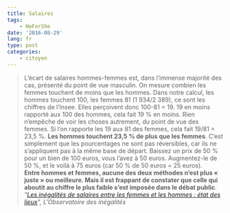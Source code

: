 ```yaml
---
title: Salaires
tags:
    - HeForShe
date: '2016-08-29'
lang: fr
type: post
categories:
    - citoyen
---
```


> L’écart de salaires hommes-femmes est, dans l’immense majorité des cas, présenté du point de vue masculin. On mesure combien les femmes touchent de moins que les hommes. Dans notre calcul, les hommes touchent 100, les femmes 81 (1 934/2 389), ce sont les chiffres de l’Insee. Elles perçoivent donc 100-81 = 19. 19 en moins rapporté aux 100 des hommes, cela fait 19 % en moins. Rien n’empêche de voir les choses autrement, du point de vue des femmes. Si l’on rapporte les 19 aux 81 des femmes, cela fait 19/81 = 23,5 %. **Les hommes touchent 23,5 % de plus que les femmes**. C’est simplement que les pourcentages ne sont pas réversibles, car ils ne s’appliquent pas à la même base de départ. Baissez un prix de 50 % pour un bien de 100 euros, vous l’avez à 50 euros. Augmentez-le de 50 %, et le voilà à 75 euros (car 50 % de 50 euros = 25 euros).  
> **Entre hommes et femmes, aucune des deux méthodes n’est plus « juste » ou meilleure. Mais il est frappant de constater que celle qui aboutit au chiffre le plus faible s’est imposée dans le débat public**.  
> <cite>"[Les inégalités de salaires entre les femmes et les hommes : état des lieux](http://www.inegalites.fr/spip.php?page=article&id_article=972&id_rubrique=151&id_groupe=15&id_mot=104#id1a43_c0)", L'Observatoire des inégalités</cite>
